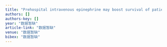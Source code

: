 ```yaml
---
title: "Prehospital intravenous epinephrine may boost survival of patients with traumatic cardiac arrest: a retrospective cohort study"
authors: []
authors-key: []
year: "数据暂缺"
article-link: "数据暂缺"
venue: "数据暂缺"
bibex: "数据暂缺"
---
```

